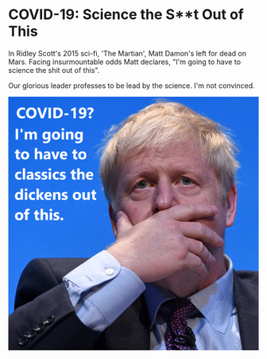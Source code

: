 # COVID-19: Science the S**t Out of This

In Ridley Scott's 2015 sci-fi, 'The Martian', Matt Damon's left for dead on Mars. Facing insurmountable odds Matt declares, "I'm going to have to science the shit out of this".

Our glorious leader professes to be lead by the science. I'm not convinced.

![Boris is going to classics the dickens out of COVID](/images/bojo_classics.png)
